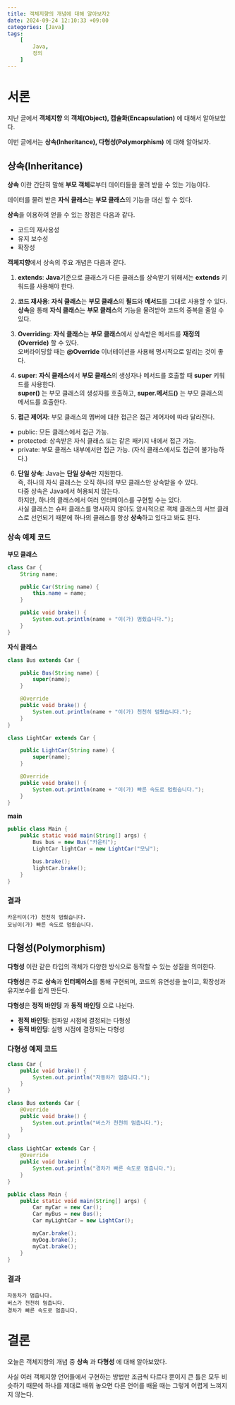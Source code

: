 ```yaml
---
title: 객체지향의 개념에 대해 알아보자2
date: 2024-09-24 12:10:33 +09:00
categories: [Java]
tags:
    [
        Java,
        정의
    ]
---
```


# 서론  

지난 글에서 **객체지향** 의 **객체(Object), 캡슐화(Encapsulation)** 에 대해서 알아보았다.  

이번 글에서는 **상속(Inheritance), 다형성(Polymorphism)** 에 대해 알아보자.  

## 상속(Inheritance)  

**상속** 이란 간단히 말해 **부모 객체**로부터 데이터들을 물려 받을 수 있는 기능이다.  

데이터를 물려 받은 **자식 클래스**는 **부모 클래스**의 기능을 대신 할 수 있다.  

**상속**을 이용하여 얻을 수 있는 장점은 다음과 같다.  
* 코드의 재사용성
* 유지 보수성
* 확장성 

**객체지향**에서 상속의 주요 개념은 다음과 같다.  

1. **extends**: **Java**기준으로 클래스가 다른 클래스를 상속받기 위해서는 **extends** 키워드를 사용해야 한다.  

2. **코드 재사용**: **자식 클래스**는 **부모 클래스**의 **필드**와 **메서드**를 그대로 사용할 수 있다.  
   **상속**을 통해 **자식 클래스**는 **부모 클래스**의 기능을 물려받아 코드의 중복을 줄일 수 있다.  

3. **Overriding**: **자식 클래스**는 **부모 클래스**에서 상속받은 메서드를 **재정의(Override)** 할 수 있다.  
    오버라이딩할 때는 **@Override** 이너테이션을 사용해 명시적으로 알리는 것이 좋다.

4. **super**: **자식 클래스**에서 **부모 클래스**의 생성자나 메서드를 호출할 때 **super** 키워드를 사용한다.  
   **super()** 는 부모 클래스의 생성자를 호출하고, **super.메서드()** 는 부모 클래스의 메서드를 호출한다.

5. **접근 제어자**: 부모 클래스의 멤버에 대한 접근은 접근 제어자에 따라 달라진다.  
* public: 모든 클래스에서 접근 가능.
* protected: 상속받은 자식 클래스 또는 같은 패키지 내에서 접근 가능.
* private: 부모 클래스 내부에서만 접근 가능. (자식 클래스에서도 접근이 불가능하다.)  

6. **단일 상속**: Java는 **단일 상속**만 지원한다.  
   즉, 하나의 자식 클래스는 오직 하나의 부모 클래스만 상속받을 수 있다.  
   다중 상속은 Java에서 허용되지 않는다.  
   하지만, 하나의 클래스에서 여러 인터페이스를 구현할 수는 있다.  
   사실 클래스는 슈퍼 클래스를 명시하지 않아도 암시적으로 객체 클래스의 서브 클래스로 선언되기 때문에 하나의 클래스를 항상 **상속**하고 있다고 봐도 된다.  

### 상속 예제 코드
**부모 클래스**
~~~java
class Car {
    String name;

    public Car(String name) {
        this.name = name;
    }

    public void brake() {
        System.out.println(name + "이(가) 멈췄습니다.");
    }
}
~~~

**자식 클래스**
~~~java
class Bus extends Car {

    public Bus(String name) {
        super(name);
    }

    @Override
    public void brake() {
        System.out.println(name + "이(가) 천천히 멈췄습니다.");
    }
}

class LightCar extends Car {

    public LightCar(String name) {
        super(name);
    }

    @Override
    public void brake() {
        System.out.println(name + "이(가) 빠른 속도로 멈췄습니다.");
    }
}
~~~  

**main** 
~~~java
public class Main {
    public static void main(String[] args) {
        Bus bus = new Bus("카운티");
        LightCar lightCar = new LightCar("모닝");

        bus.brake();
        lightCar.brake();
    }
}
~~~  

### 결과
~~~
카운티이(가) 천천히 멈췄습니다.
모닝이(가) 빠른 속도로 멈췄습니다.
~~~  

## 다형성(Polymorphism)  

**다형성** 이란 같은 타입의 객체가 다양한 방식으로 동작할 수 있는 성질을 의미한다.  

**다형성**은 주로 **상속**과 **인터페이스**를 통해 구현되며, 코드의 유연성을 높이고, 확장성과 유지보수를 쉽게 만든다.  

**다형성**은 **정적 바인딩** 과 **동적 바인딩** 으로 나뉜다.  

* **정적 바인딩**: 컴파일 시점에 결정되는 다형성
* **동적 바인딩**: 실행 시점에 결정되는 다형성

### 다형성 예제 코드
~~~java
class Car {
    public void brake() {
        System.out.println("자동차가 멈춥니다.");
    }
}

class Bus extends Car {
    @Override
    public void brake() {
        System.out.println("버스가 천천히 멈춥니다.");
    }
}

class LightCar extends Car {
    @Override
    public void brake() {
        System.out.println("경차가 빠른 속도로 멈춥니다.");
    }
}

public class Main {
    public static void main(String[] args) {
        Car myCar = new Car();
        Car myBus = new Bus();
        Car myLightCar = new LightCar();

        myCar.brake();
        myDog.brake();
        myCat.brake();
    }
}
~~~

### 결과
~~~
자동차가 멈춥니다.
버스가 천천히 멈춥니다.
경차가 빠른 속도로 멈춥니다.
~~~  

# 결론  

오늘은 객체지향의 개념 중 **상속** 과 **다형성** 에 대해 알아보았다.  

사실 여러 객체지향 언어들에서 구현하는 방법만 조금씩 다르다 뿐이지 큰 틀은 모두 비슷하기 때문에 하나를 제대로 배워 놓으면 다른 언어를 배울 때는 그렇게 어렵게 느껴지지 않는다.
